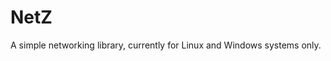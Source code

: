 NetZ
===================

A simple networking library, currently for Linux and Windows systems only. 

